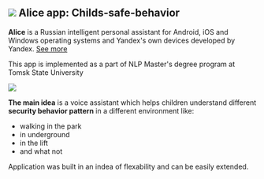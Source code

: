 ## ![](https://github.com/turneps403/alice-app-childs-safe-behavior/blob/main/img/Alisa_Yandex.svg.png?raw=true) Alice app: Childs-safe-behavior

**Alice** is a Russian intelligent personal assistant for Android, iOS and Windows operating systems and Yandex's own devices developed by Yandex. [See more](https://en.wikipedia.org/wiki/Alice_(virtual_assistant))

This app is implemented as a part of NLP Master's degree program at Tomsk State University

![](https://github.com/turneps403/alice-app-childs-safe-behavior/blob/main/img/chlds.jpg?raw=true)

**The main idea** is a voice assistant which helps children understand different **security behavior pattern** in a different environment like:
- walking in the park
- in underground
- in the lift
- and what not

Application was built in an indea of flexability and can be easily extended.
